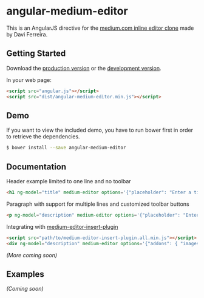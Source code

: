 # angular-medium-editor
This is an AngularJS directive for the [medium.com inline editor clone](https://github.com/daviferreira/medium-editor) made by Davi Ferreira.


## Getting Started

Download the [production version][min] or the [development version][max].

[min]: https://raw.github.com/thijsw/angular-medium-editor/master/dist/angular-medium-editor.min.js
[max]: https://raw.github.com/thijsw/angular-medium-editor/master/dist/angular-medium-editor.js

In your web page:

```html
<script src="angular.js"></script>
<script src="dist/angular-medium-editor.min.js"></script>
```

## Demo
If you want to view the included demo, you have to run bower first in order to retrieve the dependencies.

```sh
$ bower install --save angular-medium-editor
```

## Documentation
Header example limited to one line and no toolbar
```html
<h1 ng-model="title" medium-editor options='{"placeholder": "Enter a title", "disableToolbar": true, "forcePlainText": true, "disableReturn": true}'></h1>
```

Paragraph with support for multiple lines and customized toolbar buttons
```html
<p ng-model="description" medium-editor options='{"placeholder": "Enter a description", "buttons": ["bold", "italic", "underline", "anchor", "header1", "header2", "quote", "orderedlist", "unorderedlist"]}'></p>
```

Integrating with [medium-editor-insert-plugin](https://github.com/orthes/medium-editor-insert-plugin)
```html
<script src="path/to/medium-editor-insert-plugin.all.min.js"></script>
<div ng-model="description" medium-editor options='{"addons": { "images": {} } }'></div>
```

_(More coming soon)_

## Examples
_(Coming soon)_

